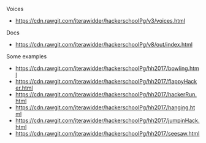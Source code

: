 Voices
* https://cdn.rawgit.com/iterawidder/hackerschoolPg/v3/voices.html

Docs
* https://cdn.rawgit.com/iterawidder/hackerschoolPg/v8/out/index.html

Some examples
* https://cdn.rawgit.com/iterawidder/hackerschoolPg/hh2017/bowling.html
* https://cdn.rawgit.com/iterawidder/hackerschoolPg/hh2017/flappyHacker.html
* https://cdn.rawgit.com/iterawidder/hackerschoolPg/hh2017/hackerRun.html
* https://cdn.rawgit.com/iterawidder/hackerschoolPg/hh2017/hanging.html
* https://cdn.rawgit.com/iterawidder/hackerschoolPg/hh2017/jumpinHack.html
* https://cdn.rawgit.com/iterawidder/hackerschoolPg/hh2017/seesaw.html

